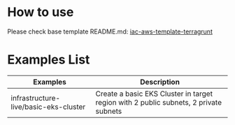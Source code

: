 # How to use

Please check base template README.md: [iac-aws-template-terragrunt](https://github.com/p-le/iac-aws-template-terragrunt)

# Examples List

| Examples                              | Description                                                                          |
| ------------------------------------- | ------------------------------------------------------------------------------------ |
| infrastructure-live/basic-eks-cluster | Create a basic EKS Cluster in target region with 2 public subnets, 2 private subnets |
